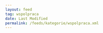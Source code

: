 ```yaml
---
layout: feed
tag: wspolpraca
date: Last Modified
permalink: /feeds/kategorie/wspolpraca.xml
---
```


